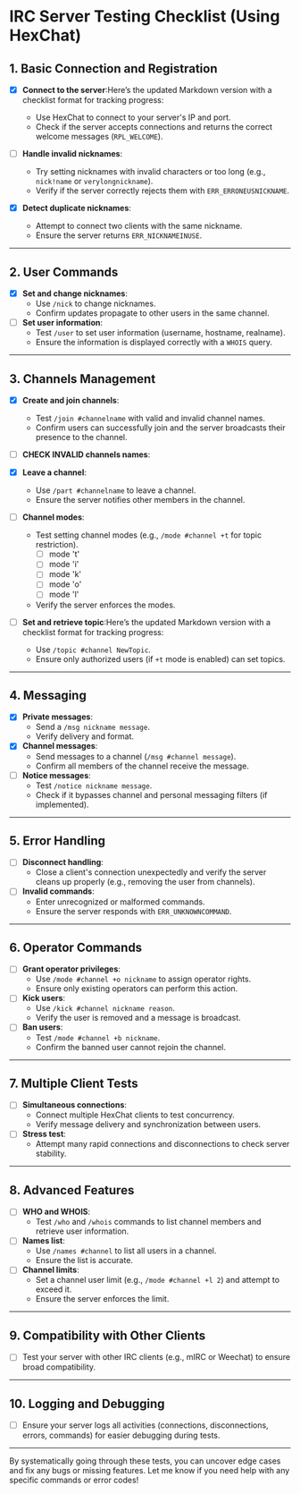 # IRC Server Testing Checklist (Using HexChat)

## 1. Basic Connection and Registration
- [x] **Connect to the server**:Here’s the updated Markdown version with a checklist format for tracking progress:

  - Use HexChat to connect to your server's IP and port.
  - Check if the server accepts connections and returns the correct welcome messages (`RPL_WELCOME`).
- [ ] **Handle invalid nicknames**:
  - Try setting nicknames with invalid characters or too long (e.g., `nick!name` or `verylongnickname`).
  - Verify if the server correctly rejects them with `ERR_ERRONEUSNICKNAME`.
- [x] **Detect duplicate nicknames**:
  - Attempt to connect two clients with the same nickname.
  - Ensure the server returns `ERR_NICKNAMEINUSE`.

---

## 2. User Commands
- [x] **Set and change nicknames**:
  - Use `/nick` to change nicknames.
  - Confirm updates propagate to other users in the same channel.
- [ ] **Set user information**:
  - Test `/user` to set user information (username, hostname, realname).
  - Ensure the information is displayed correctly with a `WHOIS` query.

---

## 3. Channels Management
- [X] **Create and join channels**:
  - Test `/join #channelname` with valid and invalid channel names.
  - Confirm users can successfully join and the server broadcasts their presence to the channel.
- [ ] **CHECK INVALID channels names**:
- [X] **Leave a channel**:
  - Use `/part #channelname` to leave a channel.
  - Ensure the server notifies other members in the channel.
- [ ] **Channel modes**:
  - Test setting channel modes (e.g., `/mode #channel +t` for topic restriction).
    - [ ] mode 't'
    - [ ] mode 'i'
    - [ ] mode 'k'
    - [ ] mode 'o'
    - [ ] mode 'l'
  - Verify the server enforces the modes.
- [ ] **Set and retrieve topic**:Here’s the updated Markdown version with a checklist format for tracking progress:

  - Use `/topic #channel NewTopic`.
  - Ensure only authorized users (if `+t` mode is enabled) can set topics.

---

## 4. Messaging
- [x] **Private messages**:
  - Send a `/msg nickname message`.
  - Verify delivery and format.
- [x] **Channel messages**:
  - Send messages to a channel (`/msg #channel message`).
  - Confirm all members of the channel receive the message.
- [ ] **Notice messages**:
  - Test `/notice nickname message`.
  - Check if it bypasses channel and personal messaging filters (if implemented).

---

## 5. Error Handling
- [ ] **Disconnect handling**:
  - Close a client's connection unexpectedly and verify the server cleans up properly (e.g., removing the user from channels).
- [ ] **Invalid commands**:
  - Enter unrecognized or malformed commands.
  - Ensure the server responds with `ERR_UNKNOWNCOMMAND`.

---

## 6. Operator Commands
- [ ] **Grant operator privileges**:
  - Use `/mode #channel +o nickname` to assign operator rights.
  - Ensure only existing operators can perform this action.
- [ ] **Kick users**:
  - Use `/kick #channel nickname reason`.
  - Verify the user is removed and a message is broadcast.
- [ ] **Ban users**:
  - Test `/mode #channel +b nickname`.
  - Confirm the banned user cannot rejoin the channel.

---

## 7. Multiple Client Tests
- [ ] **Simultaneous connections**:
  - Connect multiple HexChat clients to test concurrency.
  - Verify message delivery and synchronization between users.
- [ ] **Stress test**:
  - Attempt many rapid connections and disconnections to check server stability.

---

## 8. Advanced Features
- [ ] **WHO and WHOIS**:
  - Test `/who` and `/whois` commands to list channel members and retrieve user information.
- [ ] **Names list**:
  - Use `/names #channel` to list all users in a channel.
  - Ensure the list is accurate.
- [ ] **Channel limits**:
  - Set a channel user limit (e.g., `/mode #channel +l 2`) and attempt to exceed it.
  - Ensure the server enforces the limit.

---

## 9. Compatibility with Other Clients
- [ ] Test your server with other IRC clients (e.g., mIRC or Weechat) to ensure broad compatibility.

---

## 10. Logging and Debugging
- [ ] Ensure your server logs all activities (connections, disconnections, errors, commands) for easier debugging during tests.

---

By systematically going through these tests, you can uncover edge cases and fix any bugs or missing features. Let me know if you need help with any specific commands or error codes!
